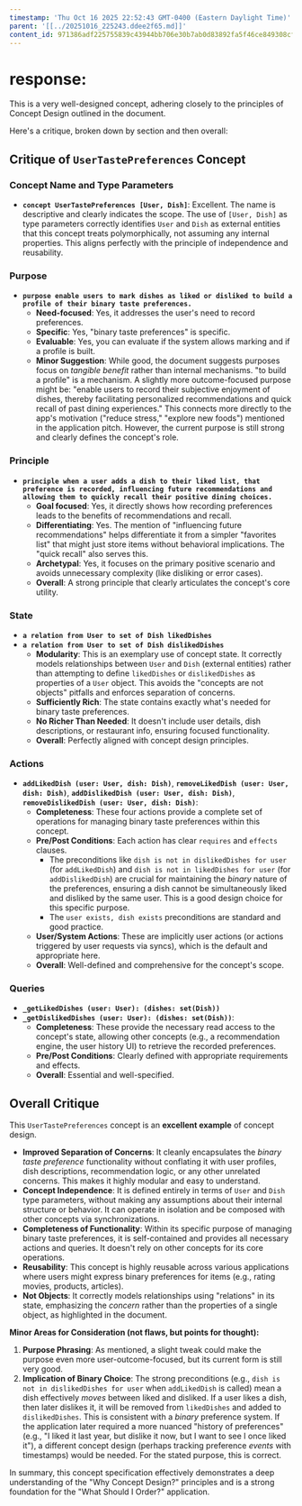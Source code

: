 ```yaml
---
timestamp: 'Thu Oct 16 2025 22:52:43 GMT-0400 (Eastern Daylight Time)'
parent: '[[../20251016_225243.ddee2f65.md]]'
content_id: 971386adf225755839c43944bb706e30b7ab0d83892fa5f46ce849308cf48b6a
---
```


# response:

This is a very well-designed concept, adhering closely to the principles of Concept Design outlined in the document.

Here's a critique, broken down by section and then overall:

## Critique of `UserTastePreferences` Concept

### Concept Name and Type Parameters

* **`concept UserTastePreferences [User, Dish]`**: Excellent. The name is descriptive and clearly indicates the scope. The use of `[User, Dish]` as type parameters correctly identifies `User` and `Dish` as external entities that this concept treats polymorphically, not assuming any internal properties. This aligns perfectly with the principle of independence and reusability.

### Purpose

* **`purpose enable users to mark dishes as liked or disliked to build a profile of their binary taste preferences.`**
  * **Need-focused**: Yes, it addresses the user's need to record preferences.
  * **Specific**: Yes, "binary taste preferences" is specific.
  * **Evaluable**: Yes, you can evaluate if the system allows marking and if a profile is built.
  * **Minor Suggestion**: While good, the document suggests purposes focus on *tangible benefit* rather than internal mechanisms. "to build a profile" is a mechanism. A slightly more outcome-focused purpose might be: "enable users to record their subjective enjoyment of dishes, thereby facilitating personalized recommendations and quick recall of past dining experiences." This connects more directly to the app's motivation ("reduce stress," "explore new foods") mentioned in the application pitch. However, the current purpose is still strong and clearly defines the concept's role.

### Principle

* **`principle when a user adds a dish to their liked list, that preference is recorded, influencing future recommendations and allowing them to quickly recall their positive dining choices.`**
  * **Goal focused**: Yes, it directly shows how recording preferences leads to the benefits of recommendations and recall.
  * **Differentiating**: Yes. The mention of "influencing future recommendations" helps differentiate it from a simpler "favorites list" that might just store items without behavioral implications. The "quick recall" also serves this.
  * **Archetypal**: Yes, it focuses on the primary positive scenario and avoids unnecessary complexity (like disliking or error cases).
  * **Overall**: A strong principle that clearly articulates the concept's core utility.

### State

* **`a relation from User to set of Dish likedDishes`**
* **`a relation from User to set of Dish dislikedDishes`**
  * **Modularity**: This is an exemplary use of concept state. It correctly models relationships between `User` and `Dish` (external entities) rather than attempting to define `likedDishes` or `dislikedDishes` as properties of a `User` object. This avoids the "concepts are not objects" pitfalls and enforces separation of concerns.
  * **Sufficiently Rich**: The state contains exactly what's needed for binary taste preferences.
  * **No Richer Than Needed**: It doesn't include user details, dish descriptions, or restaurant info, ensuring focused functionality.
  * **Overall**: Perfectly aligned with concept design principles.

### Actions

* **`addLikedDish (user: User, dish: Dish)`**, **`removeLikedDish (user: User, dish: Dish)`**, **`addDislikedDish (user: User, dish: Dish)`**, **`removeDislikedDish (user: User, dish: Dish)`**:
  * **Completeness**: These four actions provide a complete set of operations for managing binary taste preferences within this concept.
  * **Pre/Post Conditions**: Each action has clear `requires` and `effects` clauses.
    * The preconditions like `dish is not in dislikedDishes for user` (for `addLikedDish`) and `dish is not in likedDishes for user` (for `addDislikedDish`) are crucial for maintaining the *binary* nature of the preferences, ensuring a dish cannot be simultaneously liked and disliked by the same user. This is a good design choice for this specific purpose.
    * The `user exists, dish exists` preconditions are standard and good practice.
  * **User/System Actions**: These are implicitly user actions (or actions triggered by user requests via syncs), which is the default and appropriate here.
  * **Overall**: Well-defined and comprehensive for the concept's scope.

### Queries

* **`_getLikedDishes (user: User): (dishes: set(Dish))`**
* **`_getDislikedDishes (user: User): (dishes: set(Dish))`**:
  * **Completeness**: These provide the necessary read access to the concept's state, allowing other concepts (e.g., a recommendation engine, the user history UI) to retrieve the recorded preferences.
  * **Pre/Post Conditions**: Clearly defined with appropriate requirements and effects.
  * **Overall**: Essential and well-specified.

## Overall Critique

This `UserTastePreferences` concept is an **excellent example** of concept design.

* **Improved Separation of Concerns**: It cleanly encapsulates the *binary taste preference* functionality without conflating it with user profiles, dish descriptions, recommendation logic, or any other unrelated concerns. This makes it highly modular and easy to understand.
* **Concept Independence**: It is defined entirely in terms of `User` and `Dish` type parameters, without making any assumptions about their internal structure or behavior. It can operate in isolation and be composed with other concepts via synchronizations.
* **Completeness of Functionality**: Within its specific purpose of managing binary taste preferences, it is self-contained and provides all necessary actions and queries. It doesn't rely on other concepts for its core operations.
* **Reusability**: This concept is highly reusable across various applications where users might express binary preferences for items (e.g., rating movies, products, articles).
* **Not Objects**: It correctly models relationships using "relations" in its state, emphasizing the *concern* rather than the properties of a single object, as highlighted in the document.

**Minor Areas for Consideration (not flaws, but points for thought):**

1. **Purpose Phrasing**: As mentioned, a slight tweak could make the purpose even more user-outcome-focused, but its current form is still very good.
2. **Implication of Binary Choice**: The strong preconditions (e.g., `dish is not in dislikedDishes for user` when `addLikedDish` is called) mean a dish effectively *moves* between liked and disliked. If a user likes a dish, then later dislikes it, it will be removed from `likedDishes` and added to `dislikedDishes`. This is consistent with a *binary* preference system. If the application later required a more nuanced "history of preferences" (e.g., "I liked it last year, but dislike it now, but I want to see I once liked it"), a different concept design (perhaps tracking preference *events* with timestamps) would be needed. For the stated purpose, this is correct.

In summary, this concept specification effectively demonstrates a deep understanding of the "Why Concept Design?" principles and is a strong foundation for the "What Should I Order?" application.
